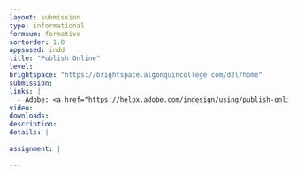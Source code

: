 ```yaml
---
layout: submission
type: informational
formsum: formative
sortorder: 1.0
appsused: indd
title: "Publish Online"
level:
brightspace: "https://brightspace.algonquincollege.com/d2l/home"
submission:
links: |
  - Adobe: <a href="https://helpx.adobe.com/indesign/using/publish-online.html" title="Adobe: Publish Online" target="_blank">Publish Online</a>
video: 
downloads: 
description: 
details: |
  
assignment: |
  
---
```

